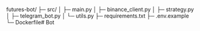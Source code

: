 
futures-bot/
├─ src/
│  ├─ main.py
│  ├─ binance_client.py
│  ├─ strategy.py
│  ├─ telegram_bot.py
│  └─ utils.py
├─ requirements.txt
├─ .env.example
└─ Dockerfile# Bot
